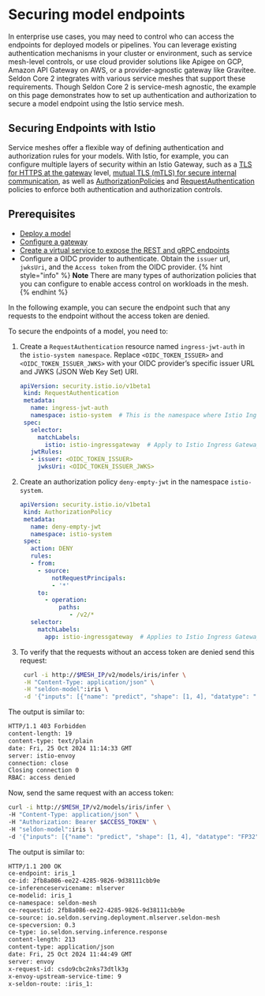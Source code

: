 # Securing model endpoints

In enterprise use cases, you may need to control who can access the endpoints for deployed models or pipelines. You can leverage existing authentication mechanisms in your cluster or environment, such as service mesh-level controls, or use cloud provider solutions like Apigee on GCP, Amazon API Gateway on AWS, or a provider-agnostic gateway like Gravitee. Seldon Core 2 integrates with various service meshes that support these requirements. Though Seldon Core 2 is service-mesh agnostic, the example on this page demonstrates how to set up authentication and authorization to secure a model endpoint using the Istio service mesh.

## Securing Endpoints with Istio

Service meshes offer a flexible way of defining authentication and authorization rules for your models. With Istio, for example, you can configure multiple layers of security within an Istio Gateway, such as a [TLS for HTTPS at the gateway](https://istio.io/latest/docs/tasks/traffic-management/ingress/secure-ingress/#configure-a-tls-ingress-gateway-for-a-single-host) level, [mutual TLS (mTLS) for secure internal communication](https://istio.io/latest/docs/tasks/traffic-management/ingress/secure-ingress/#configure-a-mutual-tls-ingress-gateway), as well as [AuthorizationPolicies](https://istio.io/latest/docs/reference/config/security/authorization-policy/) and [RequestAuthentication](https://istio.io/latest/docs/reference/config/security/request_authentication/) policies to enforce both authentication and authorization controls.

## Prerequisites
* [Deploy a model](../kubernetes/service-meshes/istio.md)
* [Configure a gateway](../kubernetes/service-meshes/istio.md)
* [Create a virtual service to expose the REST and gRPC endpoints](../kubernetes/service-meshes/istio.md)
* Configure a OIDC provider to authenticate. Obtain the `issuer` url, `jwksUri`, and the `Access token` from the OIDC provider.
{% hint style="info" %}
**Note** There are many types of authorization policies that you can configure to enable access control on workloads in the mesh. 
{% endhint %}

In the following example, you can secure the endpoint such that any requests to the endpoint without the access token are denied.

To secure the endpoints of a model, you need to:
1. Create a `RequestAuthentication` resource named `ingress-jwt-auth` in the `istio-system namespace`. Replace `<OIDC_TOKEN_ISSUER>` and `<OIDC_TOKEN_ISSUER_JWKS>` with your OIDC provider’s specific issuer URL and JWKS (JSON Web Key Set) URI.
   ```yaml
   apiVersion: security.istio.io/v1beta1
    kind: RequestAuthentication
    metadata:
      name: ingress-jwt-auth
      namespace: istio-system  # This is the namespace where Istio Ingress Gateway usually resides
    spec:
      selector:
        matchLabels:
          istio: istio-ingressgateway  # Apply to Istio Ingress Gateway pods
      jwtRules:
      - issuer: <OIDC_TOKEN_ISSUER>
        jwksUri: <OIDC_TOKEN_ISSUER_JWKS>
    ```    

2. Create an authorization policy `deny-empty-jwt` in the namespace `istio-system`.
   ```yaml
   apiVersion: security.istio.io/v1beta1
    kind: AuthorizationPolicy
    metadata:
      name: deny-empty-jwt
      namespace: istio-system
    spec:
      action: DENY
      rules:
      - from:
        - source:
            notRequestPrincipals:
            - '*'
        to:
          - operation:
              paths:
                 - /v2/*    
      selector:
        matchLabels:
          app: istio-ingressgateway  # Applies to Istio Ingress Gateway pods
    ``` 
3. To verify that the requests without an access token are denied send this request:
   ```bash
    curl -i http://$MESH_IP/v2/models/iris/infer \
    -H "Content-Type: application/json" \
    -H "seldon-model":iris \
    -d '{"inputs": [{"name": "predict", "shape": [1, 4], "datatype": "FP32", "data": [[1, 2, 3, 4]]}]}'
    ``` 
  The output is similar to:
  ```bash
  HTTP/1.1 403 Forbidden
  content-length: 19
  content-type: text/plain  
  date: Fri, 25 Oct 2024 11:14:33 GMT
  server: istio-envoy
  connection: close
  Closing connection 0
  RBAC: access denied
  ```
  Now, send the same request with an access token:
  ```bash
  curl -i http://$MESH_IP/v2/models/iris/infer \
  -H "Content-Type: application/json" \
  -H "Authorization: Bearer $ACCESS_TOKEN" \
  -H "seldon-model":iris \
  -d '{"inputs": [{"name": "predict", "shape": [1, 4], "datatype": "FP32", "data": [[1, 2, 3, 4]]}]}'
  ```
  The output is similar to:
  ```bash
  HTTP/1.1 200 OK
  ce-endpoint: iris_1
  ce-id: 2fb8a086-ee22-4285-9826-9d38111cbb9e
  ce-inferenceservicename: mlserver
  ce-modelid: iris_1
  ce-namespace: seldon-mesh
  ce-requestid: 2fb8a086-ee22-4285-9826-9d38111cbb9e
  ce-source: io.seldon.serving.deployment.mlserver.seldon-mesh
  ce-specversion: 0.3
  ce-type: io.seldon.serving.inference.response
  content-length: 213
  content-type: application/json
  date: Fri, 25 Oct 2024 11:44:49 GMT
  server: envoy
  x-request-id: csdo9cbc2nks73dtlk3g
  x-envoy-upstream-service-time: 9
  x-seldon-route: :iris_1:
  ```

